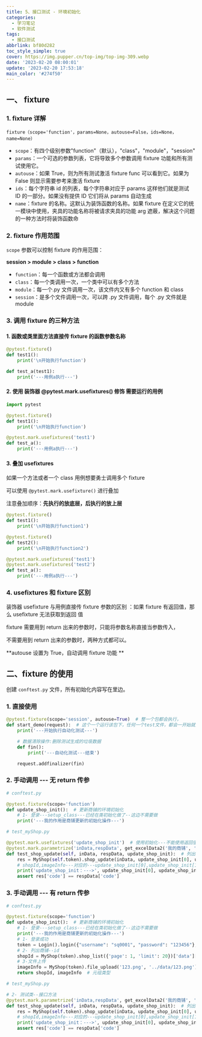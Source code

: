```yaml
---
title: 5、接口测试 - 环境初始化
categories:
  - 学习笔记
  - 软件测试
tags:
  - 接口测试
abbrlink: bf80d282
toc_style_simple: true
cover: https://img.pupper.cn/top-img/top-img-309.webp
date: '2023-02-20 08:00:01'
update: '2023-02-20 17:53:18'
main_color: '#274f50'
---
```


## 一、 fixture

### 1. fixture 详解

`fixture（scope='function'，params=None，autouse=False，ids=None，name=None）`

- `scope`：有四个级别参数"function"（默认），"class"，"module"，"session"
- `params`：一个可选的参数列表，它将导致多个参数调用 fixture 功能和所有测试使用它。
- `autouse`：如果 True，则为所有测试激活 fixture func 可以看到它。如果为 False 则显示需要参考来激活 fixture
- `ids`：每个字符串 id 的列表，每个字符串对应于 params 这样他们就是测试 ID 的一部分。如果没有提供 ID 它们将从 params 自动生成
- `name`：fixture 的名称。这默认为装饰函数的名称。如果 fixture 在定义它的统一模块中使用，夹具的功能名称将被请求夹具的功能 arg 遮蔽，解决这个问题的一种方法时将装饰函数命

### 2. fixture 作用范围

`scope` 参数可以控制 fixture 的作用范围：

**session > module > class > function**

- `function`：每一个函数或方法都会调用
- `class`：每一个类调用一次，一个类中可以有多个方法
- `module`：每一个.py 文件调用一次，该文件内又有多个 function 和 class
- `session`：是多个文件调用一次，可以跨 .py 文件调用，每个 .py 文件就是 module

### 3. 调用 fixture 的三种方法

#### 1. 函数或类里面方法直接传 fixture 的函数参数名称

```python
@pytest.fixture()
def test1():
	print('\n开始执行function')

def test_a(test1):
	print('---用例a执行---')
```

#### 2. 使用 装饰器 @pytest.mark.usefixtures() 修饰 需要运行的用例

```python
import pytest

@pytest.fixture()
def test1():
	print('\n开始执行function')

@pytest.mark.usefixtures('test1')
def test_a():
	print('---用例a执行---')
```

#### 3. 叠加 usefixtures

如果一个方法或者一个 class 用例想要勇士调用多个 fixture

可以使用 `@pytest.mark.usefixture()` 进行叠加

注意叠加顺序：**先执行的放底层，后执行的放上层**

```python
@pytest.fixture()
def test1():
	print('\n开始执行function1')

@pytest.fixture()
def test2():
	print('\n开始执行function2')

@pytest.mark.usefixtures('test1')
@pytest.mark.usefixtures('test2')
def test_a():
	print('---用例a执行---')
```

### 4. usefixtures 和 fixture 区别

装饰器 usefixture 与用例直接传 fixture 参数的区别 ：如果 fixture 有返回值，那么 usefixture 无法获取到返回
值

fixture 需要用到 return 出来的参数时，只能将参数名称直接当参数传入，

不需要用到 return 出来的参数时，两种方式都可以。

**autouse 设置为 True，自动调用 fixture 功能 **

## 二、fixture 的使用

创建 `conftest.py` 文件，所有初始化内容写在里边。

### 1. 直接使用

```python
@pytest.fixture(scope='session', autouse=True)  # 整一个包都会执行，
def start_demo(request):  # 这个一个运行该包下，任何一个test文件，都会一开始就执行的操作
    print('---开始执行自动化测试---')

    # 数据清除操作:删除测试生成的垃圾数据
    def fin():
        print('---自动化测试---结束')

    request.addfinalizer(fin)
```

### 2. 手动调用 --- 无 return 传参

```python
# conftest.py

@pytest.fixture(scope='function')
def update_shop_init():  # 更新商铺的环境初始化
    # 1- 登录---setup_class---已经在类初始化做了--这边不需要做
    print('---我的作用是商铺更新的初始化操作---')
```

```python
# test_myShop.py

@pytest.mark.usefixtures('update_shop_init')  # 使用初始化---不能使用返回值
@pytest.mark.parametrize('inData,respData', get_excelData2('我的商铺', 'updateshopping'))
def test_shop_update(self, inData, respData, update_shop_init):  # 列出商铺
    res = MyShop(self.token).shop_update(inData, update_shop_init[0], update_shop_init[1])  # 商铺列出方法
    # shopId,imageInfo---对应的---update_shop_init[0],update_shop_init[1]
    print('update_shop_init：--->', update_shop_init[0], update_shop_init[1])
    assert res['code'] == respData['code']
```

### 3. 手动调用 --- 有 return 传参

```python
# conftest.py

@pytest.fixture(scope='function')
def update_shop_init():  # 更新商铺的环境初始化
    # 1- 登录---setup_class---已经在类初始化做了--这边不需要做
    print('---我的作用是商铺更新的初始化操作---')
    # 1- 登录成功
    token = Login().login({"username": "sq0001", "password": "123456"}, getToken=True)
    # 2- 列出商铺--id
    shopId = MyShop(token).shop_list({'page': 1, 'limit': 20})['data']['records'][0]['id']
    # 3-文件上传
    imageInfo = MyShop(token).file_upload('123.png', '../data/123.png')
    return shopId, imageInfo  # 元组类型
```

```python
# test_myShop.py

# 2- 测试类--接口方法
@pytest.mark.parametrize('inData,respData', get_excelData2('我的商铺', 'updateshopping'))
def test_shop_update(self, inData, respData, update_shop_init):  # 列出商铺
    res = MyShop(self.token).shop_update(inData, update_shop_init[0], update_shop_init[1])  # 商铺列出方法
    # shopId,imageInfo---对应的---update_shop_init[0],update_shop_init[1]
    print('update_shop_init：--->', update_shop_init[0], update_shop_init[1])
    assert res['code'] == respData['code']
```
